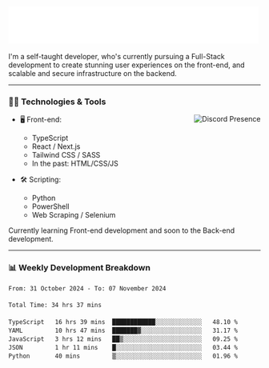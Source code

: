 <img src="assets/wave.svg" alt=":wave:" />

I'm a self-taught developer, who's currently pursuing a Full-Stack development to create stunning user experiences on the front-end, and scalable and secure infrastructure on the backend.

---

### 🧑‍💻 Technologies & Tools

<a href="https://discord.com/users/414304208649453568" target="_blank" rel="nofollow">
   <img src="https://lanyard-profile-readme.vercel.app/api/414304208649453568?idleMessage=Probably%20doing%20something%20else..." alt="Discord Presence" align="right">
</a>

- 🖥️ Front-end:

  - TypeScript
  - React / Next.js
  - Tailwind CSS / SASS
  - In the past: HTML/CSS/JS

- 🛠 Scripting:

  - Python
  - PowerShell
  - Web Scraping / Selenium

Currently learning Front-end development and soon to the Back-end development.

---

### 📊 Weekly Development Breakdown

<!-- ![ccrsxx's GitHub Stats](https://github-readme-stats.vercel.app/api?username=ccrsxx&count_private=true&theme=tokyonight) -->
<!-- ![ccrsxx's Top Langs](https://github-readme-stats.vercel.app/api/top-langs/?username=ccrsxx&hide=lua,java,html&theme=tokyonight) -->

<!--START_SECTION:waka-->

```txt
From: 31 October 2024 - To: 07 November 2024

Total Time: 34 hrs 37 mins

TypeScript   16 hrs 39 mins  ████████████░░░░░░░░░░░░░   48.10 %
YAML         10 hrs 47 mins  ███████▓░░░░░░░░░░░░░░░░░   31.17 %
JavaScript   3 hrs 12 mins   ██▒░░░░░░░░░░░░░░░░░░░░░░   09.25 %
JSON         1 hr 11 mins    █░░░░░░░░░░░░░░░░░░░░░░░░   03.44 %
Python       40 mins         ▒░░░░░░░░░░░░░░░░░░░░░░░░   01.96 %
```

<!--END_SECTION:waka-->
